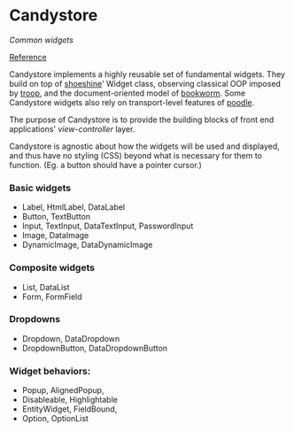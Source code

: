 Candystore
==========

*Common widgets*

[Reference](http://danstocker.github.io/candystore)

Candystore implements a highly reusable set of fundamental widgets. They build on top of [shoeshine](https://github.com/danstocker/shoeshine)' Widget class, observing classical OOP imposed by [troop](https://github.com/production-minds/troop), and the document-oriented model of [bookworm](https://github.com/danstocker/bookworm). Some Candystore widgets also rely on transport-level features of [poodle](https://github.com/danstocker/poodle).

The purpose of Candystore is to provide the building blocks of front end applications' *view-controller* layer.

Candystore is agnostic about how the widgets will be used and displayed, and thus have no styling (CSS) beyond what is necessary for them to function. (Eg. a button should have a pointer cursor.)

### Basic widgets

- Label, HtmlLabel, DataLabel
- Button, TextButton
- Input, TextInput, DataTextInput, PasswordInput
- Image, DataImage
- DynamicImage, DataDynamicImage

### Composite widgets

- List, DataList
- Form, FormField

### Dropdowns

- Dropdown, DataDropdown
- DropdownButton, DataDropdownButton

### Widget behaviors:

- Popup, AlignedPopup,
- Disableable, Highlightable
- EntityWidget, FieldBound,
- Option, OptionList
